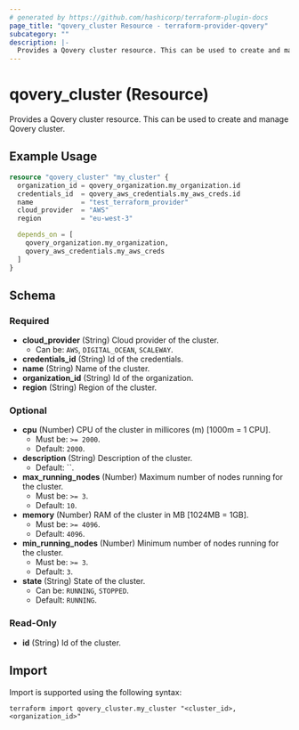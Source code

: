 ```yaml
---
# generated by https://github.com/hashicorp/terraform-plugin-docs
page_title: "qovery_cluster Resource - terraform-provider-qovery"
subcategory: ""
description: |-
  Provides a Qovery cluster resource. This can be used to create and manage Qovery cluster.
---
```


# qovery_cluster (Resource)

Provides a Qovery cluster resource. This can be used to create and manage Qovery cluster.

## Example Usage

```terraform
resource "qovery_cluster" "my_cluster" {
  organization_id = qovery_organization.my_organization.id
  credentials_id  = qovery_aws_credentials.my_aws_creds.id
  name            = "test_terraform_provider"
  cloud_provider  = "AWS"
  region          = "eu-west-3"

  depends_on = [
    qovery_organization.my_organization,
    qovery_aws_credentials.my_aws_creds
  ]
}
```

<!-- schema generated by tfplugindocs -->
## Schema

### Required

- **cloud_provider** (String) Cloud provider of the cluster.
	- Can be: `AWS`, `DIGITAL_OCEAN`, `SCALEWAY`.
- **credentials_id** (String) Id of the credentials.
- **name** (String) Name of the cluster.
- **organization_id** (String) Id of the organization.
- **region** (String) Region of the cluster.

### Optional

- **cpu** (Number) CPU of the cluster in millicores (m) [1000m = 1 CPU].
	- Must be: `>= 2000`.
	- Default: `2000`.
- **description** (String) Description of the cluster.
	- Default: ``.
- **max_running_nodes** (Number) Maximum number of nodes running for the cluster.
	- Must be: `>= 3`.
	- Default: `10`.
- **memory** (Number) RAM of the cluster in MB [1024MB = 1GB].
	- Must be: `>= 4096`.
	- Default: `4096`.
- **min_running_nodes** (Number) Minimum number of nodes running for the cluster.
	- Must be: `>= 3`.
	- Default: `3`.
- **state** (String) State of the cluster.
	- Can be: `RUNNING`, `STOPPED`.
	- Default: `RUNNING`.

### Read-Only

- **id** (String) Id of the cluster.

## Import

Import is supported using the following syntax:

```shell
terraform import qovery_cluster.my_cluster "<cluster_id>,<organization_id>"
```
